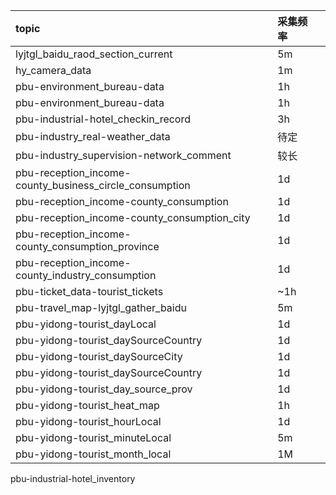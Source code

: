 | topic     | 采集频率     | |
| :------------- | :------------- |:------------- |
|lyjtgl_baidu_raod_section_current        | 5m       ||
|hy_camera_data        | 1m       ||
|pbu-environment_bureau-data        | 1h       ||
|pbu-environment_bureau-data        | 1h       ||
|pbu-industrial-hotel_checkin_record        | 3h       ||
|pbu-industry_real-weather_data        | 待定      ||
|pbu-industry_supervision-network_comment        | 较长      ||
|pbu-reception_income-county_business_circle_consumption  | 1d      ||
|pbu-reception_income-county_consumption        | 1d      ||
|pbu-reception_income-county_consumption_city        | 1d      ||
|pbu-reception_income-county_consumption_province        | 1d      ||
|pbu-reception_income-county_industry_consumption        | 1d      ||
|pbu-ticket_data-tourist_tickets        | ~1h     ||
|pbu-travel_map-lyjtgl_gather_baidu        | 5m     ||
|pbu-yidong-tourist_dayLocal        | 1d     ||
|pbu-yidong-tourist_daySourceCountry        | 1d     ||
|pbu-yidong-tourist_daySourceCity       | 1d     ||
|pbu-yidong-tourist_daySourceCountry       | 1d     ||
|pbu-yidong-tourist_day_source_prov      | 1d     ||
|pbu-yidong-tourist_heat_map     | 1h     ||
|pbu-yidong-tourist_hourLocal     | 1d     ||
|pbu-yidong-tourist_minuteLocal     | 5m     ||
|pbu-yidong-tourist_month_local     | 1M     ||











pbu-industrial-hotel_inventory

